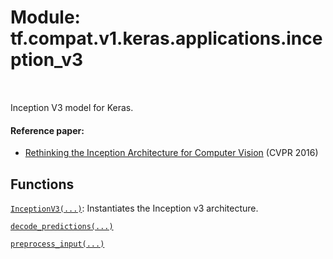 <div itemscope itemtype="http://developers.google.com/ReferenceObject">
<meta itemprop="name" content="tf.compat.v1.keras.applications.inception_v3" />
<meta itemprop="path" content="Stable" />
</div>

# Module: tf.compat.v1.keras.applications.inception_v3


<table class="tfo-notebook-buttons tfo-api" align="left">
</table>



Inception V3 model for Keras.



#### Reference paper:

- [Rethinking the Inception Architecture for Computer Vision](
    http://arxiv.org/abs/1512.00567) (CVPR 2016)


## Functions

[`InceptionV3(...)`](../../../../../tf/keras/applications/InceptionV3.md): Instantiates the Inception v3 architecture.

[`decode_predictions(...)`](../../../../../tf/keras/applications/inception_v3/decode_predictions.md)

[`preprocess_input(...)`](../../../../../tf/keras/applications/inception_v3/preprocess_input.md)




